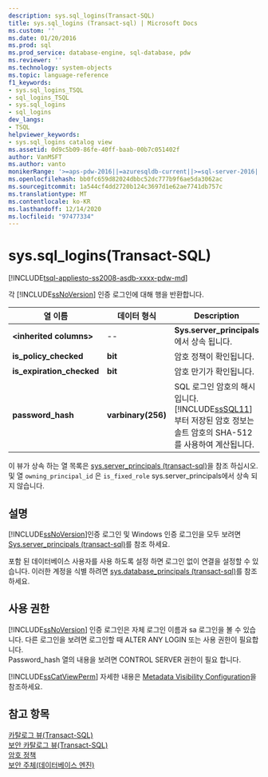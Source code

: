 ```yaml
---
description: sys.sql_logins(Transact-SQL)
title: sys.sql_logins (Transact-sql) | Microsoft Docs
ms.custom: ''
ms.date: 01/20/2016
ms.prod: sql
ms.prod_service: database-engine, sql-database, pdw
ms.reviewer: ''
ms.technology: system-objects
ms.topic: language-reference
f1_keywords:
- sys.sql_logins_TSQL
- sql_logins_TSQL
- sys.sql_logins
- sql_logins
dev_langs:
- TSQL
helpviewer_keywords:
- sys.sql_logins catalog view
ms.assetid: 0d9c5b09-86fe-40ff-baab-00b7c051402f
author: VanMSFT
ms.author: vanto
monikerRange: '>=aps-pdw-2016||=azuresqldb-current||>=sql-server-2016||>=sql-server-linux-2017||=azuresqldb-mi-current'
ms.openlocfilehash: bb0fc659d82024dbbc52dc777b9f6ae5da3062ac
ms.sourcegitcommit: 1a544cf4dd2720b124c3697d1e62ae7741db757c
ms.translationtype: MT
ms.contentlocale: ko-KR
ms.lasthandoff: 12/14/2020
ms.locfileid: "97477334"
---
```

# <a name="syssql_logins-transact-sql"></a>sys.sql_logins(Transact-SQL)
[!INCLUDE[tsql-appliesto-ss2008-asdb-xxxx-pdw-md](../../includes/tsql-appliesto-ss2008-asdb-xxxx-pdw-md.md)]

  각 [!INCLUDE[ssNoVersion](../../includes/ssnoversion-md.md)] 인증 로그인에 대해 행을 반환합니다.  
  
|열 이름|데이터 형식|Description|  
|-----------------|---------------|-----------------|  
|**\<inherited columns>**|--|**Sys.server_principals** 에서 상속 됩니다.|  
|**is_policy_checked**|**bit**|암호 정책이 확인됩니다.|  
|**is_expiration_checked**|**bit**|암호 만기가 확인됩니다.|  
|**password_hash**|**varbinary(256)**|SQL 로그인 암호의 해시입니다. [!INCLUDE[ssSQL11](../../includes/sssql11-md.md)]부터 저장된 암호 정보는 솔트 암호의 SHA-512를 사용하여 계산됩니다.|  
  
 이 뷰가 상속 하는 열 목록은 [sys.server_principals &#40;transact-sql&#41;](../../relational-databases/system-catalog-views/sys-server-principals-transact-sql.md)을 참조 하십시오. 및 열 `owning_principal_id` 은 `is_fixed_role` sys.server_principals에서 상속 되지 않습니다.
  
## <a name="remarks"></a>설명  
 [!INCLUDE[ssNoVersion](../../includes/ssnoversion-md.md)]인증 로그인 및 Windows 인증 로그인을 모두 보려면 [Sys.server_principals &#40;transact-sql&#41;](../../relational-databases/system-catalog-views/sys-server-principals-transact-sql.md)를 참조 하세요.  
  
 포함 된 데이터베이스 사용자를 사용 하도록 설정 하면 로그인 없이 연결을 설정할 수 있습니다. 이러한 계정을 식별 하려면  [sys.database_principals &#40;transact-sql&#41;](../../relational-databases/system-catalog-views/sys-database-principals-transact-sql.md)를 참조 하세요.  
  
## <a name="permissions"></a>사용 권한  
 [!INCLUDE[ssNoVersion](../../includes/ssnoversion-md.md)] 인증 로그인은 자체 로그인 이름과 sa 로그인을 볼 수 있습니다. 다른 로그인을 보려면 로그인할 때 ALTER ANY LOGIN 또는 사용 권한이 필요합니다.  
 Password_hash 열의 내용을 보려면 CONTROL SERVER 권한이 필요 합니다.
  
 [!INCLUDE[ssCatViewPerm](../../includes/sscatviewperm-md.md)] 자세한 내용은 [Metadata Visibility Configuration](../../relational-databases/security/metadata-visibility-configuration.md)을 참조하세요.  
  
## <a name="see-also"></a>참고 항목  
 [카탈로그 뷰&#40;Transact-SQL&#41;](../../relational-databases/system-catalog-views/catalog-views-transact-sql.md)   
 [보안 카탈로그 뷰&#40;Transact-SQL&#41;](../../relational-databases/system-catalog-views/security-catalog-views-transact-sql.md)   
 [암호 정책](../../relational-databases/security/password-policy.md)   
 [보안 주체&#40;데이터베이스 엔진&#41;](../../relational-databases/security/authentication-access/principals-database-engine.md)  
  
  
